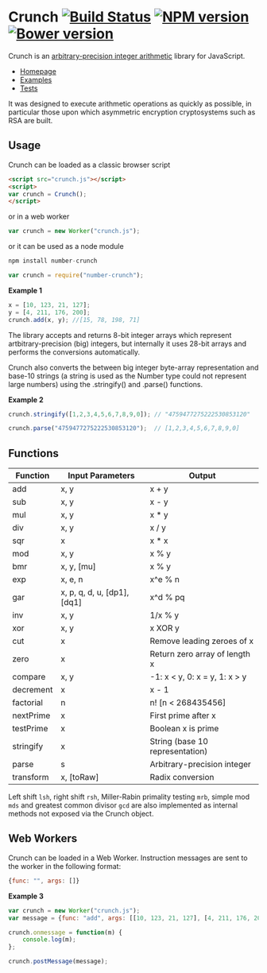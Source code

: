Crunch [![Build Status](https://travis-ci.org/vukicevic/crunch.svg?branch=master)](https://travis-ci.org/vukicevic/crunch) [![NPM version](https://badge.fury.io/js/number-crunch.svg)](http://badge.fury.io/js/number-crunch) [![Bower version](https://badge.fury.io/bo/crunch.svg)](http://badge.fury.io/bo/crunch)
======
Crunch is an [arbitrary-precision integer arithmetic](http://en.wikipedia.org/wiki/Arbitrary-precision_arithmetic) library for JavaScript.

* [Homepage](http://crunch.secureroom.net/)
* [Examples](http://crunch.secureroom.net/examples/)
* [Tests](http://crunch.secureroom.net/tests/)

It was designed to execute arithmetic operations as quickly as possible, in particular those upon which asymmetric encryption cryptosystems such as RSA are built.

Usage
-----
Crunch can be loaded as a classic browser script

```html
<script src="crunch.js"></script>
<script>
var crunch = Crunch();
</script>
```

or in a web worker

```javascript
var crunch = new Worker("crunch.js");
```

or it can be used as a node module

```javascript
npm install number-crunch
```

```javascript
var crunch = require("number-crunch");
```

**Example 1**
```javascript
x = [10, 123, 21, 127];
y = [4, 211, 176, 200];
crunch.add(x, y); //[15, 78, 198, 71]
```

The library accepts and returns 8-bit integer arrays which represent artbitrary-precision (big) integers, but internally it uses 28-bit arrays and performs the conversions automatically.

Crunch also converts the between big integer byte-array representation and base-10 strings (a string is used as the Number type could not represent large numbers) using the .stringify() and .parse() functions.


**Example 2**
```javascript
crunch.stringify([1,2,3,4,5,6,7,8,9,0]); // "4759477275222530853120"

crunch.parse("4759477275222530853120");  // [1,2,3,4,5,6,7,8,9,0]
```


Functions
----

Function | Input Parameters | Output
--- | --- | ---
add | x, y | x + y
sub | x, y | x - y
mul | x, y | x * y
div | x, y | x / y
sqr | x | x * x
mod | x, y | x % y
bmr | x, y, [mu] | x % y
exp | x, e, n | x^e % n
gar | x, p, q, d, u, [dp1], [dq1] | x^d % pq
inv | x, y | 1/x % y
xor | x, y | x XOR y
cut | x | Remove leading zeroes of x
zero | x | Return zero array of length x
compare | x, y | -1: x < y, 0: x = y, 1: x > y
decrement | x | x - 1
factorial | n | n! [n < 268435456]
nextPrime | x | First prime after x
testPrime | x | Boolean x is prime
stringify | x | String (base 10 representation)
parse | s | Arbitrary-precision integer
transform | x, [toRaw] | Radix conversion

Left shift `lsh`, right shift `rsh`, Miller-Rabin primality testing `mrb`, simple mod `mds` and greatest common divisor `gcd` are also implemented as internal methods not exposed via the Crunch object.

Web Workers
----

Crunch can be loaded in a Web Worker. Instruction messages are sent to the worker in the following format:

```javascript
{func: "", args: []}
```

**Example 3**

```javascript
var crunch = new Worker("crunch.js");
var message = {func: "add", args: [[10, 123, 21, 127], [4, 211, 176, 200]]};

crunch.onmessage = function(m) {
	console.log(m);
};

crunch.postMessage(message);
```